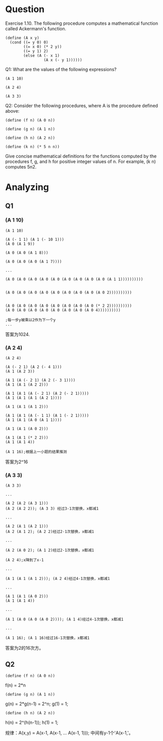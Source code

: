 # Question
Exercise 1.10.  The following procedure computes a mathematical function called Ackermann's function.

    (define (A x y)
      (cond ((= y 0) 0)
            ((= x 0) (* 2 y))
            ((= y 1) 2)
            (else (A (- x 1)
                     (A x (- y 1))))))

Q1: What are the values of the following expressions?

    (A 1 10)
    
    (A 2 4)
    
    (A 3 3)

Q2: Consider the following procedures, where A is the procedure defined above:

    (define (f n) (A 0 n))
    
    (define (g n) (A 1 n))
    
    (define (h n) (A 2 n))
    
    (define (k n) (* 5 n n))

Give concise mathematical definitions for the functions computed by the procedures f, g, and h for positive integer values of n. For example, (k n) computes 5n2.

# Analyzing
## Q1
### (A 1 10)

    (A 1 10)
    
    (A (- 1 1) (A 1 (- 10 1)))
    (A 0 (A 1 9))

    (A 0 (A 0 (A 1 8)))

    (A 0 (A 0 (A 0 (A 1 7))))

    ...

    (A 0 (A 0 (A 0 (A 0 (A 0 (A 0 (A 0 (A 0 (A 0 (A 1 1))))))))))

       
    (A 0 (A 0 (A 0 (A 0 (A 0 (A 0 (A 0 (A 0 (A 0 2))))))))))


    (A 0 (A 0 (A 0 (A 0 (A 0 (A 0 (A 0 (A 0 (* 2 2))))))))))
    (A 0 (A 0 (A 0 (A 0 (A 0 (A 0 (A 0 (A 0 4))))))))))

    ;每一步y被乘以2作为下一个y
    ...

答案为1024.

### (A 2 4)

    (A 2 4)

    (A (- 2 1) (A 2 (- 4 1)))
    (A 1 (A 2 3))

    (A 1 (A (- 2 1) (A 2 (- 3 1))))
    (A 1 (A 1 (A 2 2)))

    (A 1 (A 1 (A (- 2 1) (A 2 (- 2 1)))))
    (A 1 (A 1 (A 1 (A 2 1))))

    (A 1 (A 1 (A 1 2)))

    (A 1 (A 1 (A (- 1 1) (A 1 (- 2 1)))))
    (A 1 (A 1 (A 0 (A 1 1))))

    (A 1 (A 1 (A 0 2)))

    (A 1 (A 1 (* 2 2)))
    (A 1 (A 1 4))

    (A 1 16);根据上一小题的结果推测

答案为2^16

### (A 3 3)

    (A 3 3)

    ...

    (A 2 (A 2 (A 3 1)))
    (A 2 (A 2 2)); (A 3 3) 经过3-1次替换，x都减1

    ...

    (A 2 (A 1 (A 2 1)))
    (A 2 (A 1 2); (A 2 2)经过2-1次替换，x都减1

    ...
    
    (A 2 (A 0 2); (A 1 2)经过2-1次替换，x都减1

    (A 2 4);x降到了x-1

    ...

    (A 1 (A 1 (A 1 2))); (A 2 4)经过4-1次替换，x都减1

    ...

    (A 1 (A 1 (A 0 2)))
    (A 1 (A 1 4))

    ...

    (A 1 (A 0 (A 0 (A 0 2)))); (A 1 4)经过4-1次替换，x都减1

    ...

    (A 1 16); (A 1 16)经过16-1次替换，x都减1

答案为2的16次方。

## Q2

    (define (f n) (A 0 n))

f(n) = 2*n

    (define (g n) (A 1 n))

g(n) = 2*g(n-1) = 2^n; g(1) = 1;
    
    (define (h n) (A 2 n))

h(n) = 2^(h(n-1)); h(1) = 1;

规律：A(x,y) = A(x-1, A(x-1, ... A(x-1, 1))); 中间有y-1个'A(x-1,'。
